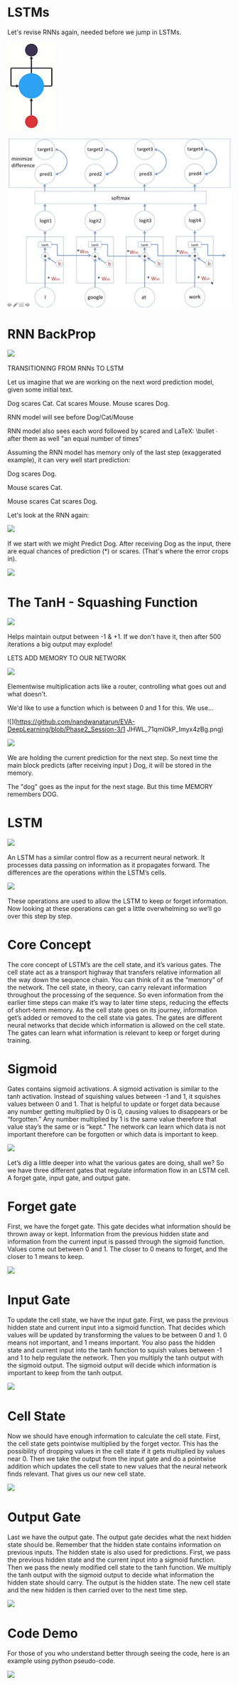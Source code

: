
 # LSTMs  

Let's revise RNNs again, needed before we jump in LSTMs.

![](https://github.com/nandwanatarun/EVA-DeepLearning/blob/Phase2_Session-3/Images/1_h_cfQuMl30szUkDAi7wrCA.png)

![](https://github.com/nandwanatarun/EVA-DeepLearning/blob/Phase2_Session-3/Images/RNN.jpg)

 # RNN BackProp  
 
![](https://github.com/nandwanatarun/EVA-DeepLearning/blob/Phase2_Session-3/RNN_BackProp.jpg)

TRANSITIONING FROM RNNs TO LSTM

 

Let us imagine that we are working on the next word prediction model, given some initial text.

Dog scares Cat.
Cat scares Mouse.
Mouse scares Dog.

 

RNN model will see <EMPTY> before Dog/Cat/Mouse

 

RNN model also sees each word followed by scared and LaTeX: \bullet ∙ after them as well "an equal number of times"

 

Assuming the RNN model has memory only of the last step (exaggerated example), it can very well start prediction:

 

<Empty> Dog scares Dog.

<Empty> Mouse scares Cat.

<Empty> Mouse scares Cat scares Dog.


Let's look at the RNN again:

![](https://github.com/nandwanatarun/EVA-DeepLearning/blob/Phase2_Session-3/rnn1-2.png)


If we start with <Empty> we might Predict Dog. After receiving Dog as the input, there are equal chances of prediction (*) or scares. (That's where the error crops in). 

 ![](https://github.com/nandwanatarun/EVA-DeepLearning/blob/Phase2_Session-3/rnn1-2.png)
 
 
# The TanH - Squashing Function

 ![](https://github.com/nandwanatarun/EVA-DeepLearning/blob/Phase2_Session-3/images.jpg)
 
 Helps maintain output between -1 & +1. If we don't have it, then after 500 iterations a big output may explode!

 
  LETS ADD MEMORY TO OUR NETWORK  

 

 ![](https://github.com/nandwanatarun/EVA-DeepLearning/blob/Phase2_Session-3/svg.svg)


Elementwise multiplication acts like a router, controlling what goes out and what doesn't. 

 
We'd like to use a function which is between 0 and 1 for this. We use...

 ![](https://github.com/nandwanatarun/EVA-DeepLearning/blob/Phase2_Session-3/1 JHWL_71qml0kP_Imyx4zBg.png)
 
  ![](https://github.com/nandwanatarun/EVA-DeepLearning/blob/Phase2_Session-3/rnn2.png)
  
  We are holding the current prediction for the next step. So next time the main block predicts (after receiving input <Empty>) Dog, it will be stored in the memory. 

The "dog" goes as the input for the next stage. But this time MEMORY remembers DOG. 

 
 # LSTM  
  
   ![](https://github.com/nandwanatarun/EVA-DeepLearning/blob/Phase2_Session-3/lstm.png)
   
   An LSTM has a similar control flow as a recurrent neural network. It processes data passing on information as it propagates forward. The differences are the operations within the LSTM’s cells.
   
  ![](https://github.com/nandwanatarun/EVA-DeepLearning/blob/Phase2_Session-3/1_0f8r3Vd-i4ueYND1CUrhMA.png)
  
  These operations are used to allow the LSTM to keep or forget information. Now looking at these operations can get a little overwhelming so we’ll go over this step by step.
  
 #   Core Concept  

 
The core concept of LSTM’s are the cell state, and it’s various gates. The cell state act as a transport highway that transfers relative information all the way down the sequence chain. You can think of it as the “memory” of the network. The cell state, in theory, can carry relevant information throughout the processing of the sequence. So even information from the earlier time steps can make it’s way to later time steps, reducing the effects of short-term memory. As the cell state goes on its journey, information get’s added or removed to the cell state via gates. The gates are different neural networks that decide which information is allowed on the cell state. The gates can learn what information is relevant to keep or forget during training.

 
#  Sigmoid  

Gates contains sigmoid activations. A sigmoid activation is similar to the tanh activation. Instead of squishing values between -1 and 1, it squishes values between 0 and 1. That is helpful to update or forget data because any number getting multiplied by 0 is 0, causing values to disappears or be “forgotten.” Any number multiplied by 1 is the same value therefore that value stay’s the same or is “kept.” The network can learn which data is not important therefore can be forgotten or which data is important to keep.

![](https://github.com/nandwanatarun/EVA-DeepLearning/blob/Phase2_Session-3/1_rOFozAke2DX5BmsX2ubovw.gif)

Let’s dig a little deeper into what the various gates are doing, shall we? So we have three different gates that regulate information flow in an LSTM cell. A forget gate, input gate, and output gate.

 

# Forget gate

First, we have the forget gate. This gate decides what information should be thrown away or kept. Information from the previous hidden state and information from the current input is passed through the sigmoid function. Values come out between 0 and 1. The closer to 0 means to forget, and the closer to 1 means to keep.


![](https://github.com/nandwanatarun/EVA-DeepLearning/blob/Phase2_Session-3/1_GjehOa513_BgpDDP6Vkw2Q.gif)

 # Input Gate  

To update the cell state, we have the input gate. First, we pass the previous hidden state and current input into a sigmoid function. That decides which values will be updated by transforming the values to be between 0 and 1. 0 means not important, and 1 means important. You also pass the hidden state and current input into the tanh function to squish values between -1 and 1 to help regulate the network. Then you multiply the tanh output with the sigmoid output. The sigmoid output will decide which information is important to keep from the tanh output.

![](https://github.com/nandwanatarun/EVA-DeepLearning/blob/Phase2_Session-3/1_TTmYy7Sy8uUXxUXfzmoKbA.gif)

 # Cell State  

Now we should have enough information to calculate the cell state. First, the cell state gets pointwise multiplied by the forget vector. This has the possibility of dropping values in the cell state if it gets multiplied by values near 0. Then we take the output from the input gate and do a pointwise addition which updates the cell state to new values that the neural network finds relevant. That gives us our new cell state.


![](https://github.com/nandwanatarun/EVA-DeepLearning/blob/Phase2_Session-3/1_S0rXIeO_VoUVOyrYHckUWg.gif)

# Output Gate  

Last we have the output gate. The output gate decides what the next hidden state should be. Remember that the hidden state contains information on previous inputs. The hidden state is also used for predictions. First, we pass the previous hidden state and the current input into a sigmoid function. Then we pass the newly modified cell state to the tanh function. We multiply the tanh output with the sigmoid output to decide what information the hidden state should carry. The output is the hidden state. The new cell state and the new hidden is then carried over to the next time step.

![](https://github.com/nandwanatarun/EVA-DeepLearning/blob/Phase2_Session-3/1_VOXRGhOShoWWks6ouoDN3Q.gif)

 # Code Demo  

For those of you who understand better through seeing the code, here is an example using python pseudo-code.

![](https://github.com/nandwanatarun/EVA-DeepLearning/blob/Phase2_Session-3/1_p2yXhtxmYflEUrTC1rCoUA.png)
